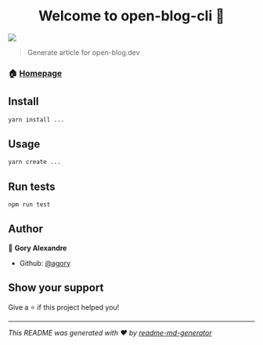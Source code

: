 <h1 align="center">Welcome to open-blog-cli 👋</h1>
<p>
  <img src="https://img.shields.io/badge/version-1.0.0-blue.svg?cacheSeconds=2592000" />
</p>

> Generate article for open-blog.dev

### 🏠 [Homepage](open-blog.dev)

## Install

```sh
yarn install ...
```

## Usage

```sh
yarn create ...
```

## Run tests

```sh
npm run test
```

## Author

👤 **Gory Alexandre**

* Github: [@agory](https://github.com/agory)

## Show your support

Give a ⭐️ if this project helped you!

***
_This README was generated with ❤️ by [readme-md-generator](https://github.com/kefranabg/readme-md-generator)_